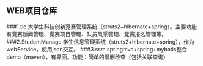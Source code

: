 WEB项目仓库
------
###1.tic
大学生科技创新竞赛管理系统（struts2+hibernate+spring）。主要功能有竞赛新闻管理、竞赛项目管理、队员风采管理、竞赛报名管理等。
###2.StudentManage
学生信息管理系统（struts2+hibernate+spring），作为webService，使用json交互。
###3.ssm
springmvc+spring+mybatis整合demo（maven），有界面。功能：简单的增删改查（包括关联查询）
